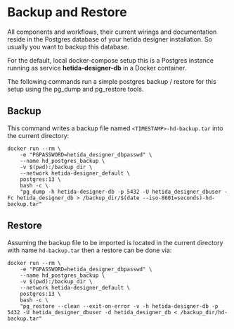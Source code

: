 # Backup and Restore

All components and workflows, their current wirings and documentation reside in the Postgres database of your hetida designer installation. So usually you want to backup this database.

For the default, local docker-compose setup this is a Postgres instance running as service **hetida-designer-db** in a Docker container.

The following commands run a simple postgres backup / restore for this setup using the pg_dump and pg_restore tools.

## Backup

This command writes a backup file named `<TIMESTAMP>-hd-backup.tar` into the current directory:

```
docker run --rm \
    -e "PGPASSWORD=hetida_designer_dbpasswd" \
    --name hd_postgres_backup \
    -v $(pwd):/backup_dir \
    --network hetida-designer_default \
    postgres:13 \
    bash -c \
    "pg_dump -h hetida-designer-db -p 5432 -U hetida_designer_dbuser -Fc hetida_designer_db > /backup_dir/$(date --iso-8601=seconds)-hd-backup.tar"
```

## Restore

Assuming the backup file to be imported is located in the current directory with name `hd-backup.tar` then a restore can be done via:

```
docker run --rm \
    -e "PGPASSWORD=hetida_designer_dbpasswd" \
    --name hd_postgres_backup \
    -v $(pwd):/backup_dir \
    --network hetida-designer_default \
    postgres:13 \
    bash -c \
    "pg_restore --clean --exit-on-error -v -h hetida-designer-db -p 5432 -U hetida_designer_dbuser -d hetida_designer_db < /backup_dir/hd-backup.tar"

```


